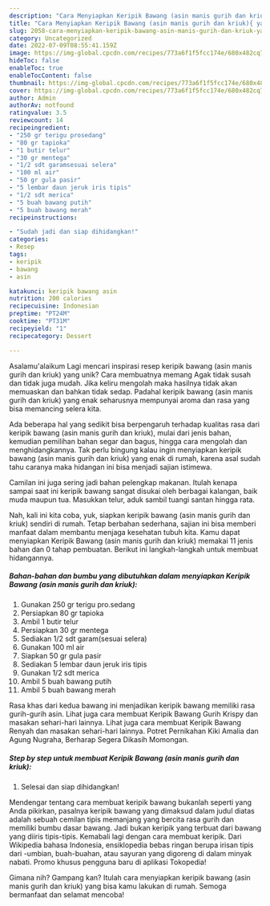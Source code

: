 ```yaml
---
description: "Cara Menyiapkan Keripik Bawang (asin manis gurih dan kriuk){ yang Menggugah Selera"
title: "Cara Menyiapkan Keripik Bawang (asin manis gurih dan kriuk){ yang Menggugah Selera"
slug: 2058-cara-menyiapkan-keripik-bawang-asin-manis-gurih-dan-kriuk-yang-menggugah-selera
category: Uncategorized
date: 2022-07-09T08:55:41.159Z
image: https://img-global.cpcdn.com/recipes/773a6f1f5fcc174e/680x482cq70/keripik-bawang-asin-manis-gurih-dan-kriuk-foto-resep-utama.jpg
hideToc: false
enableToc: true
enableTocContent: false
thumbnail: https://img-global.cpcdn.com/recipes/773a6f1f5fcc174e/680x482cq70/keripik-bawang-asin-manis-gurih-dan-kriuk-foto-resep-utama.jpg
cover: https://img-global.cpcdn.com/recipes/773a6f1f5fcc174e/680x482cq70/keripik-bawang-asin-manis-gurih-dan-kriuk-foto-resep-utama.jpg
author: Admin
authorAv: notfound
ratingvalue: 3.5
reviewcount: 14
recipeingredient:
- "250 gr terigu prosedang"
- "80 gr tapioka"
- "1 butir telur"
- "30 gr mentega"
- "1/2 sdt garamsesuai selera"
- "100 ml air"
- "50 gr gula pasir"
- "5 lembar daun jeruk iris tipis"
- "1/2 sdt merica"
- "5 buah bawang putih"
- "5 buah bawang merah"
recipeinstructions:

- "Sudah jadi dan siap dihidangkan!"
categories:
- Resep
tags:
- keripik
- bawang
- asin

katakunci: keripik bawang asin 
nutrition: 200 calories
recipecuisine: Indonesian
preptime: "PT24M"
cooktime: "PT31M"
recipeyield: "1"
recipecategory: Dessert

---
```



Asalamu'alaikum Lagi mencari inspirasi resep keripik bawang (asin manis gurih dan kriuk) yang unik? Cara membuatnya memang Agak tidak susah dan tidak juga mudah. Jika keliru mengolah maka hasilnya tidak akan memuaskan dan bahkan tidak sedap. Padahal keripik bawang (asin manis gurih dan kriuk) yang enak seharusnya mempunyai aroma dan rasa yang bisa memancing selera kita.


Ada beberapa hal yang sedikit bisa berpengaruh terhadap kualitas rasa dari keripik bawang (asin manis gurih dan kriuk), mulai dari jenis bahan, kemudian pemilihan bahan segar dan bagus, hingga cara mengolah dan menghidangkannya. Tak perlu bingung kalau ingin menyiapkan keripik bawang (asin manis gurih dan kriuk) yang enak di rumah, karena asal sudah tahu caranya maka hidangan ini bisa menjadi sajian istimewa.

Camilan ini juga sering jadi bahan pelengkap makanan. Itulah kenapa sampai saat ini keripik bawang sangat disukai oleh berbagai kalangan, baik muda maupun tua. Masukkan telur, aduk sambil tuangi santan hingga rata.


Nah, kali ini kita coba, yuk, siapkan keripik bawang (asin manis gurih dan kriuk) sendiri di rumah. Tetap berbahan sederhana, sajian ini bisa memberi manfaat dalam membantu menjaga kesehatan tubuh kita. Kamu dapat menyiapkan Keripik Bawang (asin manis gurih dan kriuk) memakai 11 jenis bahan dan 0 tahap pembuatan. Berikut ini langkah-langkah untuk membuat hidangannya.

<!--inarticleads1-->

##### Bahan-bahan dan bumbu yang dibutuhkan dalam menyiapkan Keripik Bawang (asin manis gurih dan kriuk):

1. Gunakan 250 gr terigu pro.sedang
1. Persiapkan 80 gr tapioka
1. Ambil 1 butir telur
1. Persiapkan 30 gr mentega
1. Sediakan 1/2 sdt garam(sesuai selera)
1. Gunakan 100 ml air
1. Siapkan 50 gr gula pasir
1. Sediakan 5 lembar daun jeruk iris tipis
1. Gunakan 1/2 sdt merica
1. Ambil 5 buah bawang putih
1. Ambil 5 buah bawang merah


Rasa khas dari kedua bawang ini menjadikan keripik bawang memiliki rasa gurih-gurih asin. Lihat juga cara membuat Keripik Bawang Gurih Krispy dan masakan sehari-hari lainnya. Lihat juga cara membuat Keripik Bawang Renyah dan masakan sehari-hari lainnya. Potret Pernikahan Kiki Amalia dan Agung Nugraha, Berharap Segera Dikasih Momongan. 

<!--inarticleads2-->

##### Step by step untuk membuat Keripik Bawang (asin manis gurih dan kriuk):


1. Selesai dan siap dihidangkan!

Mendengar tentang cara membuat keripik bawang bukanlah seperti yang Anda pikirkan, pasalnya keripik bawang yang dimaksud dalam judul diatas adalah sebuah cemilan tipis memanjang yang bercita rasa gurih dan memiliki bumbu dasar bawang. Jadi bukan keripik yang terbuat dari bawang yang diiris tipis-tipis. Kemabali lagi dengan cara membuat keripik. Dari Wikipedia bahasa Indonesia, ensiklopedia bebas ringan berupa irisan tipis dari -umbian, buah-buahan, atau sayuran yang digoreng di dalam minyak nabati. Promo khusus pengguna baru di aplikasi Tokopedia! 

Gimana nih? Gampang kan? Itulah cara menyiapkan keripik bawang (asin manis gurih dan kriuk) yang bisa kamu lakukan di rumah. Semoga bermanfaat dan selamat mencoba!
